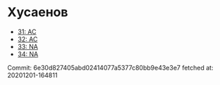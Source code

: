 # Хусаенов
- [31: AC](31.md)
- [32: AC](32.md)
- [33: NA](33.md)
- [34: NA](34.md)

Commit: 6e30d827405abd02414077a5377c80bb9e43e3e7
 fetched at: 20201201-164811
